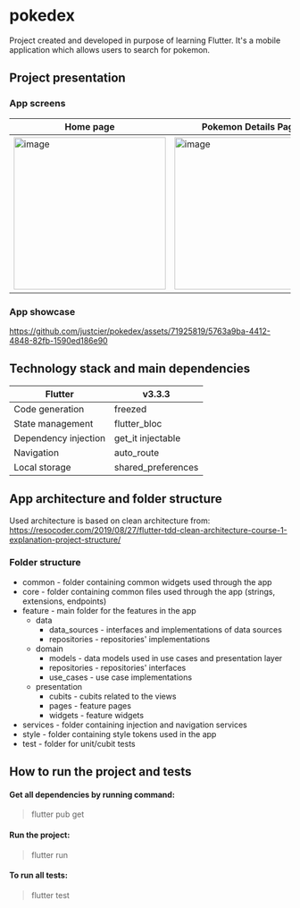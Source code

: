 # pokedex

Project created and developed in purpose of learning Flutter. It's a mobile
application which allows users to search for pokemon.

## Project presentation
### App screens
| Home page  | Pokemon Details Page | Favourites Page |
| ------------- | ------------- | ------------- |
| <img width="272" alt="image" src="https://github.com/justcier/pokedex/assets/71925819/b15cf729-2855-4628-9a4d-6513c8e3faab">|<img width="272" alt="image" src="https://github.com/justcier/pokedex/assets/71925819/299e7ecc-88bc-4146-968f-fbc79aadbf45">|<img width="276" alt="Screenshot 2023-05-09 at 12 40 40" src="https://github.com/justcier/pokedex/assets/71925819/afb4c94c-9df5-4d74-9e76-eab6f626735e">|

### App showcase
https://github.com/justcier/pokedex/assets/71925819/5763a9ba-4412-4848-82fb-1590ed186e90


## Technology stack and main dependencies
| Flutter  | v3.3.3  |
| ------------- | ------------- |
| Code generation  | freezed |
| State management | flutter_bloc |
| Dependency injection | get_it injectable |
| Navigation  | auto_route |
| Local storage | shared_preferences |


## App architecture and folder structure
Used architecture is based on clean architecture from: https://resocoder.com/2019/08/27/flutter-tdd-clean-architecture-course-1-explanation-project-structure/

### Folder structure

- common - folder containing common widgets used through the app
- core - folder containing common files used through the app (strings, extensions, endpoints)
- feature - main folder for the features in the app
  - data
      - data_sources - interfaces and implementations of data sources
      - repositories - repositories' implementations
  - domain
    - models - data models used in use cases and presentation layer
    - repositories - repositories' interfaces
    - use_cases - use case implementations
  - presentation
    - cubits - cubits related to the views
    - pages - feature pages
    - widgets - feature widgets
- services - folder containing injection and navigation services
- style - folder containing style tokens used in the app
- test - folder for unit/cubit tests

## How to run the project and tests

#### Get all dependencies by running command:

> flutter pub get

#### Run the project:

> flutter run 

#### To run all tests:

> flutter test
